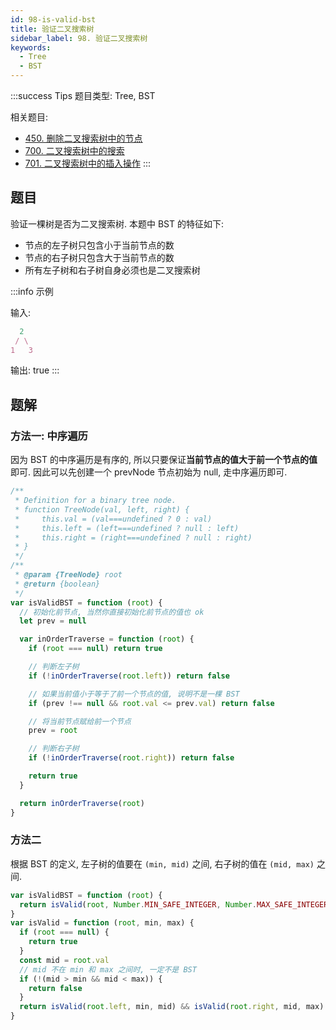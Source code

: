 ```yaml
---
id: 98-is-valid-bst
title: 验证二叉搜索树
sidebar_label: 98. 验证二叉搜索树
keywords:
  - Tree
  - BST
---
```


:::success Tips
题目类型: Tree, BST

相关题目:

- [450. 删除二叉搜索树中的节点](/leetcode/medium/450-delete-node)
- [700. 二叉搜索树中的搜索](/leetcode/easy/700-search-bst)
- [701. 二叉搜索树中的插入操作](/leetcode/medium/701-insert-into-bst)
:::

## 题目

验证一棵树是否为二叉搜索树. 本题中 BST 的特征如下:

- 节点的左子树只包含小于当前节点的数
- 节点的右子树只包含大于当前节点的数
- 所有左子树和右子树自身必须也是二叉搜索树

:::info 示例

输入:

```ts
  2
 / \
1   3
```

输出: true
:::

## 题解

### 方法一: 中序遍历

因为 BST 的中序遍历是有序的, 所以只要保证**当前节点的值大于前一个节点的值**即可. 因此可以先创建一个 prevNode 节点初始为 null, 走中序遍历即可.

```ts
/**
 * Definition for a binary tree node.
 * function TreeNode(val, left, right) {
 *     this.val = (val===undefined ? 0 : val)
 *     this.left = (left===undefined ? null : left)
 *     this.right = (right===undefined ? null : right)
 * }
 */
/**
 * @param {TreeNode} root
 * @return {boolean}
 */
var isValidBST = function (root) {
  // 初始化前节点, 当然你直接初始化前节点的值也 ok
  let prev = null

  var inOrderTraverse = function (root) {
    if (root === null) return true

    // 判断左子树
    if (!inOrderTraverse(root.left)) return false

    // 如果当前值小于等于了前一个节点的值, 说明不是一棵 BST
    if (prev !== null && root.val <= prev.val) return false

    // 将当前节点赋给前一个节点
    prev = root

    // 判断右子树
    if (!inOrderTraverse(root.right)) return false

    return true
  }

  return inOrderTraverse(root)
}
```

### 方法二

根据 BST 的定义, 左子树的值要在 `(min, mid)` 之间, 右子树的值在 `(mid, max)` 之间.

```ts
var isValidBST = function (root) {
  return isValid(root, Number.MIN_SAFE_INTEGER, Number.MAX_SAFE_INTEGER)
}
var isValid = function (root, min, max) {
  if (root === null) {
    return true
  }
  const mid = root.val
  // mid 不在 min 和 max 之间时, 一定不是 BST
  if (!(mid > min && mid < max)) {
    return false
  }
  return isValid(root.left, min, mid) && isValid(root.right, mid, max)
}
```

